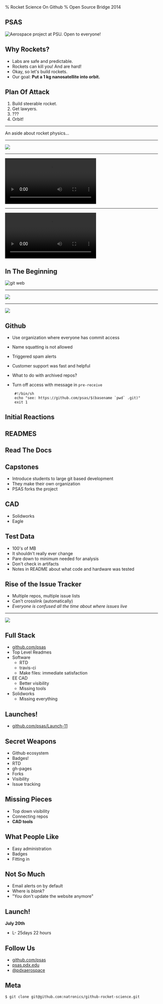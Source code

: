 % Rocket Science On Github
% Open Source Bridge 2014


PSAS
--------------------------------------------------------------------------------

![Aerospace project at PSU. Open to everyone!](images/PSAS_group.jpg)


Why Rockets?
--------------------------------------------------------------------------------

 - Labs are safe and predictable.
 - Rockets can kill you! And are hard!
 - Okay, so let's build rockets.
 - Our goal: **Put a 1 kg nanosatellite into orbit.**


Plan Of Attack
--------------------------------------------------------------------------------

 1. Build steerable rocket.
 1. Get lawyers.
 1. ???
 1. Orbit!


--------------------------------------------------------------------------------

An aside about rocket physics...


--------------------------------------------------------------------------------

![](images/launch.jpg)


--------------------------------------------------------------------------------

<video class="stretch" data-autoplay src="videos/launch_hill.webm"></video>


--------------------------------------------------------------------------------

<video class="stretch" data-autoplay src="videos/onboard.webm"></video>


In The Beginning
--------------------------------------------------------------------------------

![git web](images/gitweb.png)


--------------------------------------------------------------------------------

![](images/gitweb-detail.png)


--------------------------------------------------------------------------------

![](images/gitweb-tree.png)


Github
--------------------------------------------------------------------------------

 - Use organization where everyone has commit access
 - Name squatting is not allowed
 - Triggered spam alerts
 - Customer support was fast and helpful
 - What to do with archived repos?
 - Turn off access with message in `pre-receive`

        #!/bin/sh
        echo "see: https://github.com/psas/$(basename `pwd` .git)"
        exit 1


Initial Reactions
--------------------------------------------------------------------------------


READMES
--------------------------------------------------------------------------------


Read The Docs
--------------------------------------------------------------------------------


Capstones
--------------------------------------------------------------------------------

 - Introduce students to large git based development
 - They make their own organization
 - PSAS forks the project


CAD
--------------------------------------------------------------------------------

 - Solidworks
 - Eagle


Test Data
--------------------------------------------------------------------------------

 - 100's of MB
 - It shouldn't really ever change
 - Pare down to minimum needed for analysis
 - Don't check in artifacts
 - Notes in README about what code and hardware was tested


Rise of the Issue Tracker
--------------------------------------------------------------------------------

 - Multiple repos, multiple issue lists
 - Can't crosslink (automatically)
 - _Everyone is confused all the time about where issues live_


--------------------------------------------------------------------------------

![](images/issues.png)


Full Stack
--------------------------------------------------------------------------------

 - [github.com/psas](https://github.com/psas)
 - Top Level Readmes
 - Software
    - RTD
    - travis-ci
    - Make files: immediate satisfaction
 - EE CAD
    - Better visibility
    - Missing tools
 - Solidworks
    - Missing everything


Launches!
--------------------------------------------------------------------------------

 - [github.com/psas/Launch-11](https://github.com/psas/Launch-11)


Secret Weapons
--------------------------------------------------------------------------------

 - Github ecosystem
 - Badges!
 - RTD
 - gh-pages
 - Forks
 - Visibility
 - Issue tracking


Missing Pieces
--------------------------------------------------------------------------------

 - Top down visibility
 - Connecting repos
 - **CAD tools**


What People Like
--------------------------------------------------------------------------------

 - Easy administration
 - Badges
 - Fitting in


Not So Much
--------------------------------------------------------------------------------

 - Email alerts on by default
 - Where is _blank_?
 - "You don't update the website anymore"


Launch!
--------------------------------------------------------------------------------

**July 20th**

 - L- 25days 22 hours


Follow Us
--------------------------------------------------------------------------------

 - [github.com/psas](https://github.com/psas)
 - [psas.pdx.edu](http://psas.pdx.edu)
 - [&#64;pdxaerospace](https://twitter.com/pdxaerospace)


Meta
--------------------------------------------------------------------------------

    $ git clone git@github.com:natronics/github-rocket-science.git

